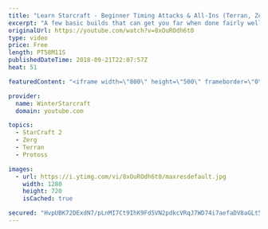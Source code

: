 ```yaml
---
title: "Learn Starcraft - Beginner Timing Attacks & All-Ins (Terran, Zerg & Protoss)"
excerpt: "A few basic builds that can get you far when done fairly well. Also important is how not to overextend and lose everything."
originalUrl: https://youtube.com/watch?v=8xOuROdh6t0
type: video
price: Free
length: PT58M11S
publishedDateTime: 2018-09-21T22:07:57Z
heat: 51

featuredContent: "<iframe width=\"800\" height=\"500\" frameborder=\"0\" src=\"https://www.youtube.com/embed/8xOuROdh6t0\" allow=\"accelerometer; autoplay; encrypted-media; gyroscope; picture-in-picture\" allowfullscreen></iframe>"

provider:
  name: WinterStarcraft
  domain: youtube.com

topics:
  - StarCraft 2
  - Zerg
  - Terran
  - Protoss

images:
  - url: https://i.ytimg.com/vi/8xOuROdh6t0/maxresdefault.jpg
    width: 1280
    height: 720
    isCached: true

secured: "HvpUBK72DExdN7/pLnMI7Ct9IhK9Fd5VN2pdkcVRqJ7WD74i7aefaDV8aGLt5JhHE/knm13DMuqSV93V4KsOSriiQVDYPtKy1MAmq3+V7jASRwzUx2T2gxAlx//tJ7x6KuGH6VxFmqr7315wIS2t5IxaOSVuWEC5edbZ/xyIqvDfMHdH+LShnlrpU9g+MjYaSP0EJMDZv4jS9T/Vz64+iOjY5XAiNVuSr4mPt3ajjtjSeCDmk/a46MrumRsp55Fp4nyO2n0/VxnEanszFvWXEH7cDBzZFfsDe4YjjjDyQzvxFqD7jWYiiDJpv5mziFzmuuKY03+OO/vjeaQTG0mKled2/scaKYDhYE+ZoK0nMNspZeVovl2icKcpHuB6P+JUtsgpZRKoLqbXL6IGR1z1D/vIVQ9EgJmz0F0/BB0v+u4=;tQIE5NX1MzbzZq8CZGTcpA=="
---
```


